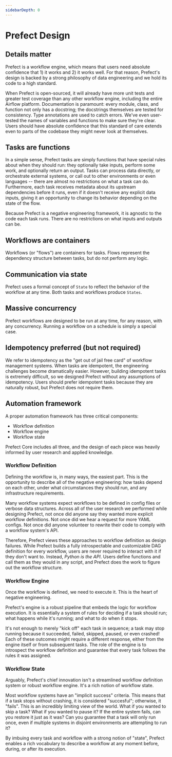 ```yaml
---
sidebarDepth: 0
---
```


# Prefect Design

## Details matter

Prefect is a workflow engine, which means that users need absolute confidence that 1) it works and 2) it works well. For that reason, Prefect's design is backed by a strong philosophy of data engineering and we hold its code to a high standard.

When Prefect is open-sourced, it will already have more unit tests and greater test coverage than any other workflow engine, including the entire Airflow platform.  Documentation is paramount: every module, class, and function not only has a docstring; the docstrings themselves are tested for consistency. Type annotations are used to catch errors. We've even user-tested the names of variables and functions to make sure they're clear. Users should have absolute confidence that this standard of care extends even to parts of the codebase they might never look at themselves.

## Tasks are functions

In a simple sense, Prefect tasks are simply functions that have special rules about when they should run: they optionally take inputs, perform some work, and optionally return an output. Tasks can process data directly, or orchestrate external systems, or call out to other environments or even languages -- there are almost no restrictions on what a task can do. Furthermore, each task receives metadata about its upstream dependencies before it runs, even if it doesn't receive any explicit data inputs, giving it an opportunity to change its behavior depending on the state of the flow.

Because Prefect is a negative engineering framework, it is agnostic to the code each task runs. There are no restrictions on what inputs and outputs can be.

## Workflows are containers

Workflows (or "flows") are containers for tasks. Flows represent the dependency structure between tasks, but do not perform any logic.

## Communication via state

Prefect uses a formal concept of `State` to reflect the behavior of the workflow at any time. Both tasks and workflows produce `States`.

## Massive concurrency

Prefect workflows are designed to be run at any time, for any reason, with any concurrency. Running a workflow on a schedule is simply a special case.

## Idempotency preferred (but not required)

We refer to idempotency as the "get out of jail free card" of workflow management systems. When tasks are idempotent, the engineering challenges become dramatically easier. However, building idempotent tasks is extremely difficult, so we designed Prefect without any assumptions of idempotency. Users should prefer idempotent tasks because they are naturally robust, but Prefect does not require them.

## Automation framework

A proper automation framework has three critical components:

- Workflow definition
- Workflow engine
- Workflow state

Prefect Core includes all three, and the design of each piece was heavily informed by user research and applied knowledge.

### Workflow Definition

Defining the workflow is, in many ways, the easiest part. This is the opportunity to describe all of the negative engineering: how tasks depend on each other, under what circumstances they should run, and any infrastructure requirements.

Many workflow systems expect workflows to be defined in config files or verbose data structures. Across all of the user research we performed while designing Prefect, not once did anyone say they wanted more explicit workflow definitions. Not once did we hear a request for more YAML configs. Not once did anyone volunteer to rewrite their code to comply with a workflow system's API.

Therefore, Prefect views these approaches to workflow definition as design failures. While Prefect builds a fully introspectable and customizable DAG definition for every workflow, users are never required to interact with it if they don't want to. Instead, _Python is the API_. Users define functions and call them as they would in any script, and Prefect does the work to figure out the workflow structure.

### Workflow Engine

Once the workflow is defined, we need to execute it. This is the heart of negative engineering.

Prefect's engine is a robust pipeline that embeds the logic for workflow execution. It is essentially a system of rules for deciding if a task should run; what happens while it's running; and what to do when it stops.

It's not enough to merely "kick off" each task in sequence; a task may stop running because it succeeded, failed, skipped, paused, or even crashed! Each of these outcomes might require a different response, either from the engine itself or from subsequent tasks. The role of the engine is to introspect the workflow definition and guarantee that every task follows the rules it was assigned.

### Workflow State

Arguably, Prefect's chief innovation isn't a streamlined workflow definition system or robust workflow engine. It's a rich notion of workflow state.

Most workflow systems have an "implicit success" criteria. This means that if a task stops without crashing, it is considered "succesful"; otherwise, it "fails". This is an incredibly limiting view of the world. What if you wanted to skip a task? What if you wanted to pause it? If the entire system fails, can you restore it just as it was? Can you guarantee that a task will only run once, even if multiple systems in disjoint environments are attempting to run it?

By imbuing every task and workflow with a strong notion of "state", Prefect enables a rich vocabulary to describe a workflow at any moment before, during, or after its execution.

